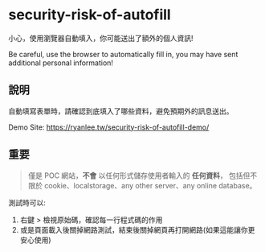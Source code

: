 # security-risk-of-autofill

小心，使用瀏覽器自動填入，你可能送出了額外的個人資訊!

Be careful, use the browser to automatically fill in, you may have sent additional personal information!

## 說明
自動填寫表單時，請確認到底填入了哪些資料，避免預期外的訊息送出。

Demo Site: https://ryanlee.tw/security-risk-of-autofill-demo/

## 重要
> 僅是 POC 網站，**不會** 以任何形式儲存使用者輸入的 **任何資料**，
包括但不限於 cookie、localstorage、any other server、any online database。


測試時可以:
1. 右鍵 > 檢視原始碼，確認每一行程式碼的作用
2. 或是頁面載入後關掉網路測試，結束後關掉網頁再打開網路(如果這能讓你更安心使用)
